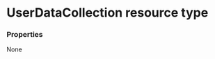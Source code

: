# UserDataCollection resource type



### Properties
None

<!-- uuid: 5fea1159-83fc-46ff-912f-ea95d9b02f7b
2015-10-09 18:31:38 UTC -->